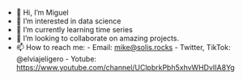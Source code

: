 - 👋 Hi, I’m Miguel
- 👀 I’m interested in data science
- 🌱 I’m currently learning time series
- 💞️ I’m looking to collaborate on amazing projects.
- 📫 How to reach me:
          - Email: mike@solis.rocks
          - Twitter, TikTok: @elviajeligero
          - Yotube: https://www.youtube.com/channel/UClpbrkPbh5xhvWHDvIIA8Yg

<!---
homosapienssapiens/homosapienssapiens is a ✨ special ✨ repository because its `README.md` (this file) appears on your GitHub profile.
You can click the Preview link to take a look at your changes.
--->
